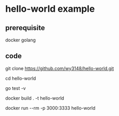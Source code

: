 # hello-world example

## prerequisite
   docker 
   golang
## code
  git clone https://github.com/wy3148/hello-world.git
 
  cd hello-world
 
  go test -v
  
  docker build . -t hello-world
  
  docker run --rm -p 3000:3333 hello-world
  
